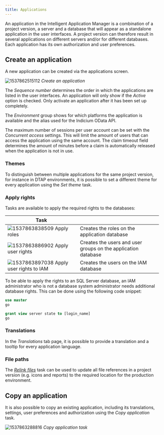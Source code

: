 ```yaml
---
title: Applications
---
```


An application in the Intelligent Application Manager is a combination of a project version, a server and a database that will appear as a standalone application in the user interfaces. A project version can therefore result in several applications on different servers and/or for different databases. Each application has its own authorization and user preferences.

## Create an application

A new application can be created via the applications screen.

![1537862515112](assets/iam_dev/application.png)
*Create an application*

The *Sequence number* determines the order in which the applications are listed in the user interfaces. An application will only show if the *Active* option is checked. Only activate an application after it has been set up completely.

The *Environment* group shows for which platforms the application is available and the alias used for the Indicium OData API.

The maximum number of sessions per user account can be set with the *Concurrent access* settings. This will limit the amount of users that can access the application using the same account. The claim timeout field determines the amount of minutes before a claim is automatically released when the application is not in use.

### Themes

To distinguish between multiple applications for the same project version, for instance in DTAP environments, it is possible to set a different theme for every application using the *Set theme* task.

### Apply rights

Tasks are available to apply the required rights to the databases:

| Task                                                                      |                                                               |
|---------------------------------------------------------------------------|---------------------------------------------------------------|
| ![1537863838509](assets/sf/1537863838509.png) Apply roles              | Creates the roles on the application database                 |
| ![1537863886902](assets/sf/1537863886902.png) Apply user rights        | Creates the users and user groups on the application database |
| ![1537863897038](assets/sf/1537863897038.png) Apply user rights to IAM | Creates the users on the IAM database                         |

To be able to apply the rights to an SQL Server database, an IAM administrator who is not a database system administrator needs additional database rights. This can be done using the following code snippet:

```sql
use master
go

grant view server state to [login_name]
go
```

### Translations

In the *Translations* tab page, it is possible to provide a translation and a tooltip for every application language.

### File paths

The *[Relink files](projects#relink-files)* task can be used to update all file references in a project version (e.g. icons and reports) to the required location for the production environment.

## Copy an application

It is also possible to copy an existing application, including its translations, settings, user preferences and authorization using the *Copy application* task.

![1537863288816](assets/sf/1537863288816.png)
*Copy application task*
